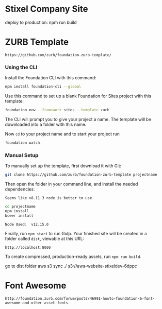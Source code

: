 # Stixel Company Site

deploy to production: npm run build

# ZURB Template

```
https://github.com/zurb/foundation-zurb-template/
```

### Using the CLI

Install the Foundation CLI with this command:

```bash
npm install foundation-cli --global
```

Use this command to set up a blank Foundation for Sites project with this template:

```bash
foundation new --framework sites --template zurb
```

The CLI will prompt you to give your project a name. The template will be downloaded into a folder with this name.

Now `cd` to your project name and to start your project run

```bash
foundation watch
```

### Manual Setup

To manually set up the template, first download it with Git:

```bash
git clone https://github.com/zurb/foundation-zurb-template projectname
```

Then open the folder in your command line, and install the needed dependencies:

```
Seems like v8.11.3 node is better to use
```

```bash
cd projectname
npm install
bower install
```

```
Node Used:  v12.15.0
```

Finally, run `npm start` to run Gulp. Your finished site will be created in a folder called `dist`, viewable at this URL:

```
http://localhost:8000
```

To create compressed, production-ready assets, run `npm run build`.

go to dist folder
aws s3 sync ./ s3://aws-website-stixeldev-6dppc

# Font Awesome

```
http://foundation.zurb.com/forum/posts/46991-howto-foundation-6-font-awesome-and-other-asset-fonts
```
